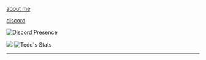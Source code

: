 [about me](https://bio.site/tedddeptrai)

[discord](https://discord.com/users/446306943749849088)

[![Discord Presence](https://lanyard.cnrad.dev/api/446306943749849088)](https://discord.com/users/446306943749849088)

![](https://github-readme-stats.vercel.app/api/top-langs/?username=tedd&theme=dark&hide_border=false&include_all_commits=false&count_private=false&layout=compact) ![Tedd's Stats](https://github-readme-stats.vercel.app/api?username=Tedd&show_icons=true)

---
